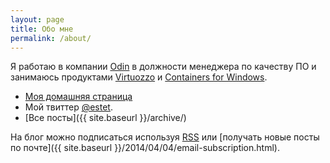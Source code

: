 ```yaml
---
layout: page
title: Обо мне
permalink: /about/
---
```


Я работаю в компании [Odin](http://www.odin.com/) в должности менеджера по качеству ПО
и занимаюсь продуктами [Virtuozzo](http://www.odin.com/products/virtuozzo/)
и [Containers for Windows](http://www.odin.com/support/virtualization-suite/pcw/).

- [Моя домашняя страница](https://bronevichok.ru/)
- Мой твиттер [@estet](https://twitter.com/estet).
- [Все посты]({{ site.baseurl }}/archive/)

На блог можно подписаться используя [RSS](http://feeds.feedburner.com/bronevichok)
или [получать новые посты по почте]({{ site.baseurl }}/2014/04/04/email-subscription.html).
